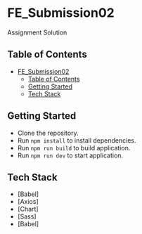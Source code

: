 # FE_Submission02

Assignment Solution

## Table of Contents

- [FE_Submission02](#fe_submission02)
  - [Table of Contents](#table-of-contents)
  - [Getting Started](#getting-started)
  - [Tech Stack](#tech-stack)

## Getting Started

- Clone the repository.
- Run `npm install` to install dependencies.
- Run `npm run build` to build application.
- Run `npm run dev` to start application.

## Tech Stack

- [Babel]
- [Axios]
- [Chart]
- [Sass]
- [Babel]